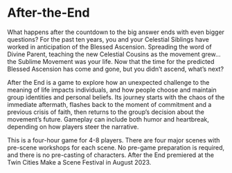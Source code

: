 # After-the-End
What happens after the countdown to the big answer ends with even bigger questions? For the past ten years, you and your Celestial Siblings have worked in anticipation of the Blessed Ascension. Spreading the word of Divine Parent, teaching the new Celestial Cousins as the movement grew…the Sublime Movement was your life. Now that the time for the predicted Blessed Ascension has come and gone, but you didn’t ascend, what’s next?

After the End is a game to explore how an unexpected challenge to the meaning of life impacts individuals, and how people choose and maintain group identities and personal beliefs. Its journey starts with the chaos of the immediate aftermath, flashes back to the moment of commitment and a previous crisis of faith, then returns to the group’s decision about the movement’s future. Gameplay can include both humor and heartbreak, depending on how players steer the narrative.

This is a four-hour game for 4-8 players. There are four major scenes with pre-scene workshops for each scene. No pre-game preparation is required, and there is no pre-casting of characters. After the End premiered at the Twin Cities Make a Scene Festival in August 2023.
